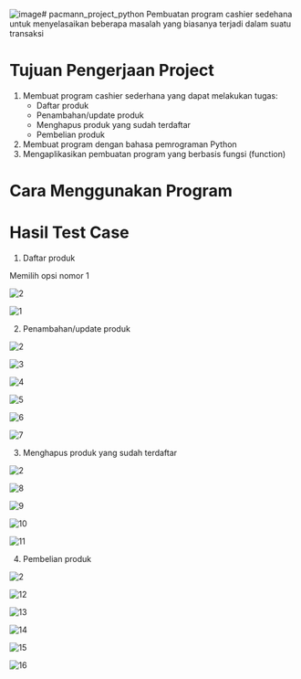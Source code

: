 ![image](https://github.com/abimaswidy/pacmann_project/assets/136919706/5a0e19aa-0ff0-469e-b0b1-763ae9000c98)# pacmann_project_python
Pembuatan program cashier sedehana untuk menyelasaikan beberapa masalah yang biasanya terjadi dalam suatu transaksi

# Tujuan Pengerjaan Project
1. Membuat program cashier sederhana yang dapat melakukan tugas:
    - Daftar produk
    - Penambahan/update produk
    - Menghapus produk yang sudah terdaftar
    - Pembelian produk
2. Membuat program dengan bahasa pemrograman Python
3. Mengaplikasikan pembuatan program yang berbasis fungsi (function)

# Cara Menggunakan Program

# Hasil Test Case
1. Daftar produk

Memilih opsi nomor 1

![2](https://github.com/abimaswidy/pacmann_project/assets/136919706/bd8de0cd-f261-4024-9169-8220b6a67cd1)

![1](https://github.com/abimaswidy/pacmann_project/assets/136919706/3c4c1530-8c1a-4a55-a78c-2c0b14ac1472)

2. Penambahan/update produk

![2](https://github.com/abimaswidy/pacmann_project/assets/136919706/bd8de0cd-f261-4024-9169-8220b6a67cd1)

![3](https://github.com/abimaswidy/pacmann_project/assets/136919706/5e779b93-1116-4d15-9ca4-4f74672b3f2e)

![4](https://github.com/abimaswidy/pacmann_project/assets/136919706/41cbfe15-ca95-40f3-adf4-613d50bf842e)

![5](https://github.com/abimaswidy/pacmann_project/assets/136919706/82729608-c449-4645-890d-870296de239f)

![6](https://github.com/abimaswidy/pacmann_project/assets/136919706/4fe798de-32e6-4436-915e-d7f8627fadde)

![7](https://github.com/abimaswidy/pacmann_project/assets/136919706/6dd1311c-a6c8-43ab-a6b9-6213fbb4d447)

3. Menghapus produk yang sudah terdaftar

![2](https://github.com/abimaswidy/pacmann_project/assets/136919706/84980054-0888-4e93-88d0-22a8baa63d9b)

![8](https://github.com/abimaswidy/pacmann_project/assets/136919706/62bc66e5-5a6c-4d79-bb54-2abd87903950)

![9](https://github.com/abimaswidy/pacmann_project/assets/136919706/410126d4-468d-40db-8147-9f6dcdb22f39)

![10](https://github.com/abimaswidy/pacmann_project/assets/136919706/7028de34-1c49-46fb-b322-b88d4fdc6032)

![11](https://github.com/abimaswidy/pacmann_project/assets/136919706/2a253114-d8fc-4de2-8110-d2136e9a0dcd)


4. Pembelian produk

![2](https://github.com/abimaswidy/pacmann_project/assets/136919706/f90011a0-fc96-477c-8c32-e9f0b7be7597)

![12](https://github.com/abimaswidy/pacmann_project/assets/136919706/424fdedc-aaa4-4e73-a41e-f2150caa33ac)

![13](https://github.com/abimaswidy/pacmann_project/assets/136919706/9e1ba969-9044-4aa6-9d02-b9decdf70de3)

![14](https://github.com/abimaswidy/pacmann_project/assets/136919706/65adc421-c7e2-40d3-a6cf-4d3ef2433bda)

![15](https://github.com/abimaswidy/pacmann_project/assets/136919706/811999fa-a457-4b1a-a0a4-c01609c81380)

![16](https://github.com/abimaswidy/pacmann_project/assets/136919706/11eca056-b491-492a-b833-902c3f90d138)






